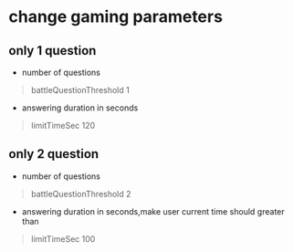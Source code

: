 # change gaming parameters
## only 1 question
- number of questions
> battleQuestionThreshold 1
- answering duration in seconds
> limitTimeSec 120
## only 2 question
- number of questions
> battleQuestionThreshold 2
- answering duration in seconds,make user current time should greater than 
> limitTimeSec 100
